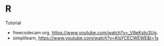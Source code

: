 # R

Tutorial
* freecodecam.org, https://www.youtube.com/watch?v=_V8eKsto3Ug. 
* simplilearn, https://www.youtube.com/watch?v=KlsYCECWEWE&t=1s
